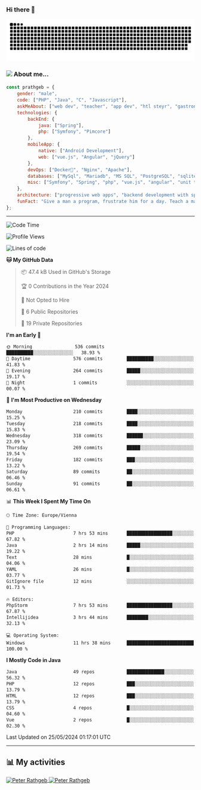 ### Hi there 👋

<div align="center">
  <img  src="https://github.com/1999AZZAR/1999AZZAR/blob/main/resources/img/grid-snake.svg"
       alt="snake" />
</div>

### <img src="https://media.giphy.com/media/VgCDAzcKvsR6OM0uWg/giphy.gif" width="50"> About me...  

```javascript
const prathgeb = {
    gender: "male",
    code: ["PHP", "Java", "C", "Javascript"],
    askMeAbout: ["web dev", "teacher", "app dev", "htl steyr", "gastronaut"],
    technologies: {
        backEnd: {
            java: ["Spring"],
            php: ["Symfony", "Pimcore"]
        },
        mobileApp: {
            native: ["Android Development"],
            web: ["vue.js", "Angular", "jQuery"]
        },
        devOps: ["Docker🐳", "Nginx", "Apache"],
        databases: ["MySql", "Mariadb", "MS SQL", "PostgreSQL", "sqlite"],
        misc: ["Symfony", "Spring", "php", "vue.js", "angular", "unit testing", "ci/cd using github actions"]
    },
    architecture: ["progressive web apps", "backend development with spring", "backend development with symfony"],
    funFact: "Give a man a program, frustrate him for a day. Teach a man to program, frustrate him for a lifetime."
};
```

---
<!--START_SECTION:waka-->
![Code Time](http://img.shields.io/badge/Code%20Time-619%20hrs%2026%20mins-blue)

![Profile Views](http://img.shields.io/badge/Profile%20Views-1-blue)

![Lines of code](https://img.shields.io/badge/From%20Hello%20World%20I%27ve%20Written-3.0%20million%20lines%20of%20code-blue)

**🐱 My GitHub Data** 

> 📦 47.4 kB Used in GitHub's Storage 
 > 
> 🏆 0 Contributions in the Year 2024
 > 
> 🚫 Not Opted to Hire
 > 
> 📜 6 Public Repositories 
 > 
> 🔑 19 Private Repositories 
 > 
**I'm an Early 🐤** 

```text
🌞 Morning                536 commits         ██████████░░░░░░░░░░░░░░░   38.93 % 
🌆 Daytime                576 commits         ██████████░░░░░░░░░░░░░░░   41.83 % 
🌃 Evening                264 commits         █████░░░░░░░░░░░░░░░░░░░░   19.17 % 
🌙 Night                  1 commits           ░░░░░░░░░░░░░░░░░░░░░░░░░   00.07 % 
```
📅 **I'm Most Productive on Wednesday** 

```text
Monday                   210 commits         ████░░░░░░░░░░░░░░░░░░░░░   15.25 % 
Tuesday                  218 commits         ████░░░░░░░░░░░░░░░░░░░░░   15.83 % 
Wednesday                318 commits         ██████░░░░░░░░░░░░░░░░░░░   23.09 % 
Thursday                 269 commits         █████░░░░░░░░░░░░░░░░░░░░   19.54 % 
Friday                   182 commits         ███░░░░░░░░░░░░░░░░░░░░░░   13.22 % 
Saturday                 89 commits          ██░░░░░░░░░░░░░░░░░░░░░░░   06.46 % 
Sunday                   91 commits          ██░░░░░░░░░░░░░░░░░░░░░░░   06.61 % 
```


📊 **This Week I Spent My Time On** 

```text
🕑︎ Time Zone: Europe/Vienna

💬 Programming Languages: 
PHP                      7 hrs 53 mins       █████████████████░░░░░░░░   67.82 % 
Java                     2 hrs 14 mins       █████░░░░░░░░░░░░░░░░░░░░   19.22 % 
Text                     28 mins             █░░░░░░░░░░░░░░░░░░░░░░░░   04.06 % 
YAML                     26 mins             █░░░░░░░░░░░░░░░░░░░░░░░░   03.77 % 
GitIgnore file           12 mins             ░░░░░░░░░░░░░░░░░░░░░░░░░   01.73 % 

🔥 Editors: 
PhpStorm                 7 hrs 53 mins       █████████████████░░░░░░░░   67.87 % 
Intellijidea             3 hrs 44 mins       ████████░░░░░░░░░░░░░░░░░   32.13 % 

💻 Operating System: 
Windows                  11 hrs 38 mins      █████████████████████████   100.00 % 
```

**I Mostly Code in Java** 

```text
Java                     49 repos            ██████████████░░░░░░░░░░░   56.32 % 
PHP                      12 repos            ███░░░░░░░░░░░░░░░░░░░░░░   13.79 % 
HTML                     12 repos            ███░░░░░░░░░░░░░░░░░░░░░░   13.79 % 
CSS                      4 repos             █░░░░░░░░░░░░░░░░░░░░░░░░   04.60 % 
Vue                      2 repos             █░░░░░░░░░░░░░░░░░░░░░░░░   02.30 % 
```




 Last Updated on 25/05/2024 01:17:01 UTC
<!--END_SECTION:waka-->

---
  ## 📊 My activities
  <a href="https://github.com/prathgeb">
    <img width=450 height=170 align="center" alt="Peter Rathgeb" src="https://github-readme-stats.vercel.app/api?username=prathgeb&include_all_commits=true&count_private=true&theme=midnight-purple&show_icons=true&bg_color=0D1117&hide_border=true" />
  </a>
  <a href="https://github.com/prathgeb">
    <img align="center" alt="Peter Rathgeb" src="https://github-readme-stats.vercel.app/api/top-langs/?username=prathgeb&include_all_commits=true&count_private=true&theme=midnight-purple&show_icons=true&layout=compact&bg_color=0D1117&hide_border=true" />
  </a>
